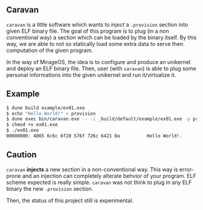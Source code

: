 ## Caravan

`caravan` is a little software which wants to _inject_ a `.provision` section into given ELF binary file.
The goal of this program is to plug (in a non conventional way) a section which can be loaded by the binary itself.
By this way, we are able to not so statically load some extra data to serve then computation of the given program.

In the way of MirageOS, the idea is to configure and produce an unikernel and deploy an ELF binary file.
Then, user (with `caravan`) is able to plug some personal informations into the given unikernel and
run it/virtualize it.

## Example

```sh
$ dune build example/ex01.exe
$ echo "Hello World!" > provision
$ dune exec bin/caravan.exe -- -i _build/default/example/ex01.exe -p provision ex01.exe
$ chmod +x ex01.exe
$ ./ex01.exe
00000000: 4865 6c6c 6f20 576f 726c 6421 0a          Hello World!.
```

## Caution

`caravan` __injects__ a new section in a non-conventional way. This way is error-prone and an injection
can completely alterate behvior of your program. ELF scheme expected is really simple. `caravan` was not
think to plug in any ELF binary the new `.provision` section.

Then, the status of this project still is experimental.
